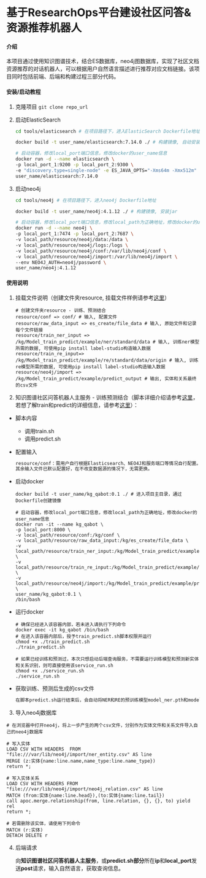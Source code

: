 # 基于ResearchOps平台建设社区问答&资源推荐机器人

#### 介绍

本项目通过使用知识图谱技术，结合ES数据库，neo4j图数据库，实现了社区文档资源推荐的对话机器人，可以根据用户自然语言描述进行推荐对应文档链接。该项目同时包括前端、后端和构建过程三部分代码。

#### 安装/启动教程

1. 克隆项目
   `git clone repo_url`

2. 启动ElasticSearch

   ```sh
   cd tools/elasticsearch # 在项目路径下，进入ElasticSearch Dockerfile地址
   
   docker build -t user_name/elasticsearch:7.14.0 ./ # 构建镜像, 自动安装ik分词器
   
   # 启动容器，修改local_port端口信息，修改docker的user_name信息
   docker run -d --name elasticsearch \
   -p local_port_1:9200 -p local_port_2:9300 \
   -e "discovery.type=single-node" -e ES_JAVA_OPTS="-Xms64m -Xmx512m" \
   user_name/elasticsearch:7.14.0
   ```

3. 启动neo4j

   ```sh
   cd tools/neo4j # 在项目路径下，进入neo4j Dockerfile地址
   
   docker build -t user_name/neo4j:4.1.12 ./ # 构建镜像, 安装jar
   
   # 启动容器，修改local_port端口信息，修改local_path为正确地址，修改docker的user_name信息，可在NEO4J_AUTH中更换用户名和密码
   docker run -d --name neo4j \
   -p local_port_1:7474 -p local_port_2:7687 \
   -v local_path/resource/neo4j/data:/data \
   -v local_path/resource/neo4j/logs:/logs \
   -v local_path/resource/neo4j/conf:/var/lib/neo4j/conf \
   -v local_path/resource/neo4j/import:/var/lib/neo4j/import \
   --env NEO4J_AUTH=neo4j/password \
   user_name/neo4j:4.1.12
   ```

#### 使用说明

1. 挂载文件说明（创建文件夹resource, 挂载文件样例请参考[这里](./sample_resource)）

   ```shell
   # 创建文件夹resource - 训练、预测结合
   resource/conf => conf/ # 输入, 配置文件
   resource/raw_data_input => es_create/file_data # 输入, 原始文件和记录每个文件链接
   resource/train_ner_input => /kg/Model_train_predict/example/ner/standard/data # 输入, 训练ner模型所需的数据, 可使用pip install label-studio构造输入数据
   resource/train_re_input=> /kg/Model_train_predict/example/re/standard/data/origin # 输入, 训练re模型所需的数据, 可使用pip install label-studio构造输入数据
   resource/neo4j/import => /kg/Model_train_predict/example/predict_output # 输出, 实体和关系最终的csv文件
   ```

2. 知识图谱社区问答机器人主服务 - 训练预测结合（脚本详细介绍请参考[这里](./train_predict.sh)，若想了解train和predict的详细信息，请参考[这里](./README_train_predict.md)）：

- 脚本内容

  - 调用train.sh
  - 调用predict.sh

- 配置输入

  ```txt
  resource/conf：需用户自行根据Elasticsearch、NEO4J和服务端口等情况自行配置。
  其余输入文件已默认配置好，在不改变数据源的情况下，无需更换。
  ```

- 启动docker

  ```shell
  docker build -t user_name/kg_qabot:0.1 ./ # 进入项目主目录，通过Dockerfile创建镜像
  
  # 启动容器，修改local_port端口信息，修改local_path为正确地址，修改docker的user_name信息
  docker run -it --name kg_qabot \
  -p local_port:8000 \
  -v local_path/resource/conf:/kg/conf \
  -v local_path/resource/raw_data_input:/kg/es_create/file_data \
  -v local_path/resource/train_ner_input:/kg/Model_train_predict/example/ner/standard/data \
  -v local_path/resource/train_re_input:/kg/Model_train_predict/example/re/standard/data/origin \
  -v local_path/resource/neo4j/import:/kg/Model_train_predict/example/predict_output \
  user_name/kg_qabot:0.1 \
  /bin/bash
  ```

- 运行docker

  ```shell
  # 确保已经进入该容器内部，若未进入请执行下列命令
  docker exec -it kg_qabot /bin/bash
  # 在进入该容器内部后，授予train_predict.sh脚本权限并运行
  chmod +x ./train_predict.sh
  ./train_predict.sh

  # 如果已经训练和预测过，本次只想启动后端查询服务，不需要运行训练模型和预测新实体和关系识别，则可直接使用该service_run.sh
  chmod +x ./service_run.sh
  ./service_run.sh
  ```

- 获取训练、预测后生成的csv文件

  ```txt
  在脚本predict.sh运行结束后，会自动将NER和RE的预训练模型model_ner.pth和model_re.pth预测的结果csv保存至local_path/resource/neo4j/import
  ```

3. 导入neo4j数据库

  ```shell
  # 在浏览器中打开neo4j，将上一步产生的两个csv文件，分别作为实体文件和关系文件导入自己的neo4j数据库

  # 写入实体
  LOAD CSV WITH HEADERS  FROM "file:///var/lib/neo4j/import/ner_entity.csv" AS line
  MERGE (z:实体{name:line.name,name_type:line.name_type})
  return *;

  # 写入实体关系
  LOAD CSV WITH HEADERS FROM "file:///var/lib/neo4j/import/neo4j_relation.csv" AS line  
  MATCH (from:实体{name:line.head}),(to:实体{name:line.tail})  
  call apoc.merge.relationship(from, line.relation, {}, {}, to) yield rel
  return *;

  # 若需删除该实体，请使用下列命令
  MATCH (r:实体)
  DETACH DELETE r
  ```

4. 后端请求

   向**知识图谱社区问答机器人主服务**，或**predict.sh部分**所在**ip**和**local_port**发送**post**请求，输入自然语言，获取查询信息。
